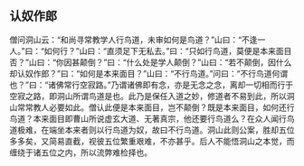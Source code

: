 ##  认奴作郎

僧问洞山云：“和尚寻常教学人行鸟道，未审如何是鸟道？”山曰：“不逢一人。”曰：“如何行？”山曰：“直须足下无私去。”曰：“只如行鸟道，莫便是本来面目否？”山曰：“你因甚颠倒？”曰：“什么处是学人颠倒？”山曰：“若不颠倒，因什么却认奴作郎？”曰：“如何是本来面目？”山曰：“不行鸟道。”问曰：“不行鸟道何谓也？”曰：“诸佛常行空寂路。”乃谓诸佛即有念，亦是无念之念，离却一切相而行于空寂之路，即洞山所谓鸟道是也。此乃是保任入道之妙，修道者不易到此，所以洞山常常教人必要如此。僧认此便是本来面目，岂不颠倒？既是本来面目，如何还行鸟道？本来面目即曹山所说虚玄大道、无著真宗，他还要行鸟道么？在众人闻行鸟道极难，在端坐本来者则以行鸟道为奴，故曰不行鸟道。洞山此则公案，胜却五位多多矣，又简易直截，视彼五位繁重艰难，不亦甚乎。后人不能悟洞山之本觉，而缠绕于诸五位之内，所以流弊难检择也。


